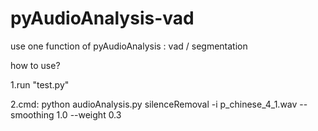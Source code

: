 # pyAudioAnalysis-vad
use one function of pyAudioAnalysis : vad / segmentation

how to use?

1.run "test.py"

2.cmd: python audioAnalysis.py silenceRemoval -i p_chinese_4_1.wav --smoothing 1.0 --weight 0.3
